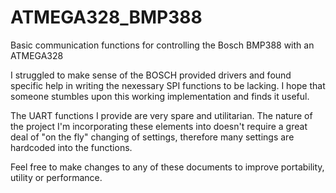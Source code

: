 # ATMEGA328_BMP388
Basic communication functions for controlling the Bosch BMP388 with an ATMEGA328

 I struggled to make sense of the BOSCH provided drivers and found specific help in writing the nexessary SPI functions to be lacking. I hope that someone stumbles upon this working implementation and finds it useful.
  
  The UART functions I provide are very spare and utilitarian. The nature of the project I'm incorporating these elements into doesn't require a great deal of "on the fly" changing of settings, therefore many settings are hardcoded into the functions.

 Feel free to make changes to any of these documents to improve portability, utility or performance.
